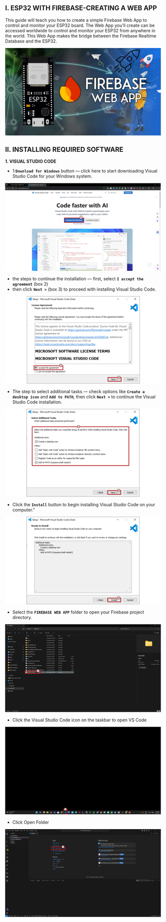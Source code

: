 ## I. ESP32 WITH FIREBASE-CREATING A WEB APP

This guide will teach you how to create a simple Firebase Web App to control and monitor your ESP32 board. The Web App you’ll create can be accessed worldwide to control and monitor your ESP32 from anywhere in the world. This Web App makes the bridge between the Firebase Realtime Database and the ESP32.

![1](images/62.png)

## II. INSTALLING REQUIRED SOFTWARE
**1. VISUAL STUDIO CODE**

* 1:**`Download for Windows`** button — click here to start downloading Visual Studio Code for your Windows system.

![1](images/1.png)

* the steps to continue the installation — first, select **`I accept the agreement`** (box 2)
* then click **`Next >`** (box 3) to proceed with installing Visual Studio Code.

![1](images/2.png)

* The step to select additional tasks — check options like **`Create a desktop icon`** and **`Add to PATH`**, then click **`Next >`** to continue the Visual Studio Code installation.

![1](images/3.png)

* Click the **`Install`** button to begin installing Visual Studio Code on your computer.”

![1](images/4.png)

* Select the **`FIREBASE WEB APP`** folder to open your Firebase project directory.

![1](images/5.png)

* Click the Visual Studio Code icon on the taskbar to open VS Code

![1](images/6.png)

* Click Open Folder

![1](images/7.png)

